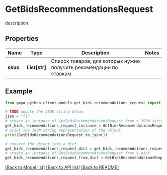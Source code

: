 # GetBidsRecommendationsRequest

description.

## Properties

Name | Type | Description | Notes
------------ | ------------- | ------------- | -------------
**skus** | **List[str]** | Список товаров, для которых нужно получить рекомендации по ставкам.  | 

## Example

```python
from ympa_python_client.models.get_bids_recommendations_request import GetBidsRecommendationsRequest

# TODO update the JSON string below
json = "{}"
# create an instance of GetBidsRecommendationsRequest from a JSON string
get_bids_recommendations_request_instance = GetBidsRecommendationsRequest.from_json(json)
# print the JSON string representation of the object
print(GetBidsRecommendationsRequest.to_json())

# convert the object into a dict
get_bids_recommendations_request_dict = get_bids_recommendations_request_instance.to_dict()
# create an instance of GetBidsRecommendationsRequest from a dict
get_bids_recommendations_request_from_dict = GetBidsRecommendationsRequest.from_dict(get_bids_recommendations_request_dict)
```
[[Back to Model list]](../README.md#documentation-for-models) [[Back to API list]](../README.md#documentation-for-api-endpoints) [[Back to README]](../README.md)


